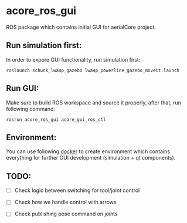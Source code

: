 # acore_ros_gui 


ROS package which contains initial GUI for aerialCore project. 

## Run simulation first: 

In order to expore GUI functionality, run simulation first: 
```
roslaunch schunk_lwa4p_gazebo lwa4p_powerline_gazebo_moveit.launch
```

## Run GUI:

Make sure to build ROS workspace and source it properly, after that, 
run following command: 
```
rosrun acore_ros_gui acore_gui_ros_ctl
```

## Environment: 

You can use following [docker](https://github.com/larics/docker_files/tree/master/ros-melodic/moveit_schunk_ros) to create environment which contains everything for 
further GUI development (simulation + qt components). 


## TODO: 

- [ ] Check logic between switching for tool/joint control 
- [ ] Check how we handle control with arrows 
- [ ] Check publishing pose command on joints


